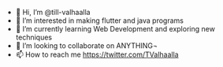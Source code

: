 - 👋 Hi, I’m @till-valhaalla
- 👀 I’m interested in making flutter and java programs
- 🌱 I’m currently learning Web Development and exploring new techniques
- 💞️ I’m looking to collaborate on ANYTHING¬
- 📫 How to reach me https://twitter.com/TValhaalla

<!---
till-valhaalla/till-valhaalla is a ✨ special ✨ repository because its `README.md` (this file) appears on your GitHub profile.
You can click the Preview link to take a look at your changes.
--->
